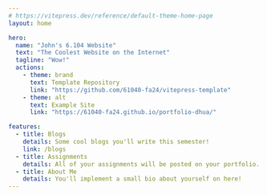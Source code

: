 ```yaml
---
# https://vitepress.dev/reference/default-theme-home-page
layout: home

hero:
  name: "John's 6.104 Website"
  text: "The Coolest Website on the Internet"
  tagline: "Wow!"
  actions:
    - theme: brand
      text: Template Repository
      link: "https://github.com/61040-fa24/vitepress-template"
    - theme: alt
      text: Example Site
      link: "https://61040-fa24.github.io/portfolio-dhua/"

features:
  - title: Blogs
    details: Some cool blogs you'll write this semester!
    link: /blogs
  - title: Assignments
    details: All of your assignments will be posted on your portfolio.
  - title: About Me
    details: You'll implement a small bio about yourself on here!
---
```

